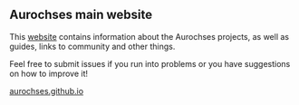 ## Aurochses main website

This [website](https://aurochses.github.io) contains information about the Aurochses projects, as well as guides, 
links to community and other things.

Feel free to submit issues if you run into problems or you have suggestions on 
how to improve it!

[aurochses.github.io](https://aurochses.github.io)
